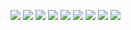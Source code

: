 ![](https://github.com/a-dwivedi/Unsupervised-Automatic-Image-Segmentation/blob/main/Reports/A-1.jpeg)
![](https://github.com/a-dwivedi/Unsupervised-Automatic-Image-Segmentation/blob/main/Reports/A2.jpeg)
![](https://github.com/a-dwivedi/Unsupervised-Automatic-Image-Segmentation/blob/main/Reports/A3.jpeg)
![](https://github.com/a-dwivedi/Unsupervised-Automatic-Image-Segmentation/blob/main/Reports/A4.jpeg)
![](https://github.com/a-dwivedi/Unsupervised-Automatic-Image-Segmentation/blob/main/Reports/A5.jpeg)
![](https://github.com/a-dwivedi/Unsupervised-Automatic-Image-Segmentation/blob/main/Reports/A6.jpeg)
![](https://github.com/a-dwivedi/Unsupervised-Automatic-Image-Segmentation/blob/main/Reports/A7.jpeg)
![](https://github.com/a-dwivedi/Unsupervised-Automatic-Image-Segmentation/blob/main/Reports/A8.jpeg)
![](https://github.com/a-dwivedi/Unsupervised-Automatic-Image-Segmentation/blob/main/Reports/A9.jpeg)
